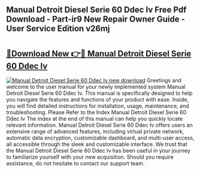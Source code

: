 ## Manual Detroit Diesel Serie 60 Ddec Iv Free Pdf Download - Part-ir9 New Repair Owner Guide - User Service Edition v26mj

# <h2><a href="http://bc46461.oget.top/?id=Manual+Detroit+Diesel+Serie+60+Ddec+Iv">🔗Download New 👉🔴 Manual Detroit Diesel Serie 60 Ddec Iv</a></h2>

[![Manual Detroit Diesel Serie 60 Ddec Iv new download](https://i.imgur.com/5g1atiW.png)](http://bc46461.oget.top/?id=Manual+Detroit+Diesel+Serie+60+Ddec+Iv)
Greetings and welcome to the user manual for your newly implemented system Manual Detroit Diesel Serie 60 Ddec Iv. This manual is specifically designed to help you navigate the features and functions of your product with ease. Inside, you will find detailed instructions for installation, usage, maintenance, and troubleshooting. Please Refer to the Index Manual Detroit Diesel Serie 60 Ddec Iv The index at the end of this manual can help you quickly locate relevant information. Manual Detroit Diesel Serie 60 Ddec Iv offers users an extensive range of advanced features, including virtual private network, automatic data encryption, customizable dashboard, and multi-user access, all accessible through the sleek and customizable interface. We trust that the Manual Detroit Diesel Serie 60 Ddec Iv has been useful in your journey to familiarize yourself with your new acquisition. Should you require assistance, do not hesitate to contact our support team.
